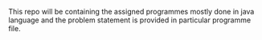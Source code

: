 This repo will be containing the assigned programmes mostly done in java language and the problem statement is provided in particular programme file.
